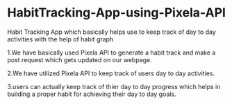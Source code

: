 # HabitTracking-App-using-Pixela-API
Habit Tracking App which basically helps use to keep track of day to day activities with the help of habit graph

1.We have basically used Pixela API to generate a habit track and make a post request which gets updated on our webpage.

2.We have utilized Pixela API to keep track of users day to day activities.

3.users can actually keep track of thier day to day progress which helps in building a proper habit for achieving their day to day goals.
